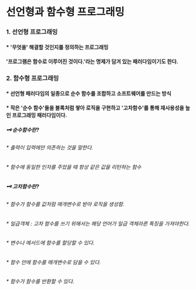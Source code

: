 # 선언형과 함수형 프로그래밍

### 1. 선언형 프로그래밍
#### * '무엇을' 해결할 것인지를 정의하는 프로그래밍   
####   '프로그램은 함수로 이루어진 것이다.'라는 명제가 담겨 있는 패러다임이기도 한다.

### 2. 함수형 프로그래밍
#### * 선언형 패러다임의 일종으로 순수 함수를 조합하고 소프트웨어를 만드는 방식
#### * 작은 '순수 함수'들을 블록처럼 쌓아 로직을 구현하고 '고차함수'를 통해 재사용성을 높인 프로그래밍 패러다임이다.

##### 🗝️ 순수함수란?
###### * 출력이 입력에만 의존하는 것을 말한다.
###### * 함수에 동일한 인자를 주었을 때 항상 같은 값을 리턴하는 함수

##### 🗝️ 고차함수란?
###### * 함수가 함수를 값처럼 매개변수로 받아 로직을 생성함.
######    * 일급객체 : 고차 함수를 쓰기 위해서는 해당 언어가 일급 객체라른 특징을 가져야한다.
######      * 변수나 메서드에 함수를 할당할 수 있다.
######      * 함수 안에 함수를 매개변수로 담을 수 있다.
######      * 함수가 함수를 반환할 수 있다.

